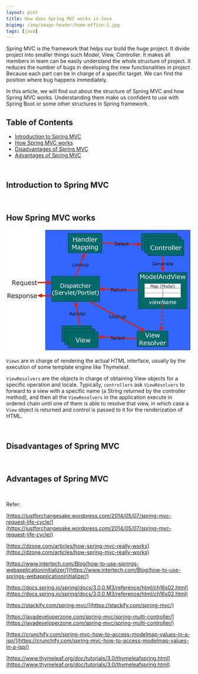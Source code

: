 ```yaml
---
layout: post
title: How does Spring MVC works in Java
bigimg: /img/image-header/home-office-1.jpg
tags: [java]
---
```


Spring MVC is the framework that helps our build the huge project. It divide project into smaller things such Model, View, Controller. It makes all members in team can be easily understand the whole structure of project. It reduces the number of bugs in developing the new functionalities in project. Because each part can be in charge of a specific target. We can find the position where bug happens immediately.

In this article, we will find out about the structure of Spring MVC and how Spring MVC works. Understanding them make us confident to use with Spring Boot or some other structures in Spring framework.


## Table of Contents
- [Introduction to Spring MVC](#introduction-to-spring-mvc)
- [How Spring MVC works](how-spring-mvc-works)
- [Disadvantages of Spring MVC](#disadvantages-of-spring-mvc)
- [Advantages of Spring MVC](#advantages-of-spring-mvc)


<br>

## Introduction to Spring MVC




<br>

## How Spring MVC works

![](../img/servlet-jsp/spring-mvc-basics-code.jpg)

```Views``` are in charge of rendering the actual HTML interface, usually by the execution of some template engine like Thymeleaf.

```ViewResolvers``` are the objects in charge of obtaining View objects for a specific operation and locale. Typically, ```controllers``` ask ```ViewResolvers``` to forward to a view with a specific name (a String returned by the controller method), and then all the ```ViewResolvers``` in the application execute in ordered chain until one of them is able to resolve that view, in which case a ```View``` object is returned and control is passed to it for the renderization of HTML.









<br>

## Disadvantages of Spring MVC






<br>

## Advantages of Spring MVC




<br>

Refer:

[https://justforchangesake.wordpress.com/2014/05/07/spring-mvc-request-life-cycle/](https://justforchangesake.wordpress.com/2014/05/07/spring-mvc-request-life-cycle/)

[https://dzone.com/articles/how-spring-mvc-really-works](https://dzone.com/articles/how-spring-mvc-really-works)

[https://www.intertech.com/Blog/how-to-use-springs-webapplicationinitializer/](https://www.intertech.com/Blog/how-to-use-springs-webapplicationinitializer/)

[https://docs.spring.io/spring/docs/3.0.0.M3/reference/html/ch16s02.html](https://docs.spring.io/spring/docs/3.0.0.M3/reference/html/ch16s02.html)

[https://stackify.com/spring-mvc/](https://stackify.com/spring-mvc/)

[https://javadeveloperzone.com/spring-mvc/spring-multi-controller/](https://javadeveloperzone.com/spring-mvc/spring-multi-controller/)

[https://crunchify.com/spring-mvc-how-to-access-modelmap-values-in-a-jsp/](https://crunchify.com/spring-mvc-how-to-access-modelmap-values-in-a-jsp/)

[https://www.thymeleaf.org/doc/tutorials/3.0/thymeleafspring.html](https://www.thymeleaf.org/doc/tutorials/3.0/thymeleafspring.html)
